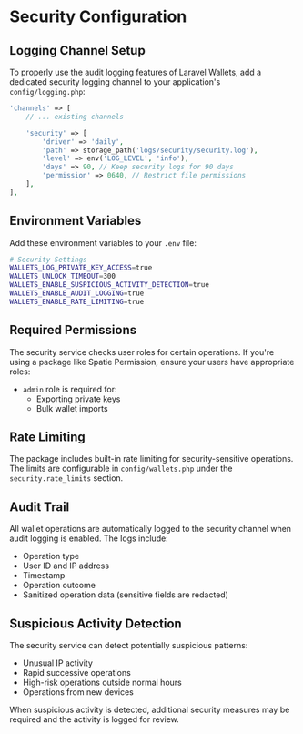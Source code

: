 # Security Configuration

## Logging Channel Setup

To properly use the audit logging features of Laravel Wallets, add a dedicated security logging channel to your application's `config/logging.php`:

```php
'channels' => [
    // ... existing channels

    'security' => [
        'driver' => 'daily',
        'path' => storage_path('logs/security/security.log'),
        'level' => env('LOG_LEVEL', 'info'),
        'days' => 90, // Keep security logs for 90 days
        'permission' => 0640, // Restrict file permissions
    ],
],
```

## Environment Variables

Add these environment variables to your `.env` file:

```bash
# Security Settings
WALLETS_LOG_PRIVATE_KEY_ACCESS=true
WALLETS_UNLOCK_TIMEOUT=300
WALLETS_ENABLE_SUSPICIOUS_ACTIVITY_DETECTION=true
WALLETS_ENABLE_AUDIT_LOGGING=true
WALLETS_ENABLE_RATE_LIMITING=true
```

## Required Permissions

The security service checks user roles for certain operations. If you're using a package like Spatie Permission, ensure your users have appropriate roles:

- `admin` role is required for:
  - Exporting private keys
  - Bulk wallet imports

## Rate Limiting

The package includes built-in rate limiting for security-sensitive operations. The limits are configurable in `config/wallets.php` under the `security.rate_limits` section.

## Audit Trail

All wallet operations are automatically logged to the security channel when audit logging is enabled. The logs include:

- Operation type
- User ID and IP address
- Timestamp
- Operation outcome
- Sanitized operation data (sensitive fields are redacted)

## Suspicious Activity Detection

The security service can detect potentially suspicious patterns:

- Unusual IP activity
- Rapid successive operations
- High-risk operations outside normal hours
- Operations from new devices

When suspicious activity is detected, additional security measures may be required and the activity is logged for review.